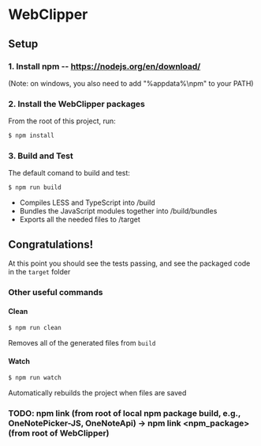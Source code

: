 # WebClipper

## Setup
### 1. Install npm -- https://nodejs.org/en/download/

(Note: on windows, you also need to add "%appdata%\npm" to your PATH)

### 2. Install the WebClipper packages
From the root of this project, run:
```sh
$ npm install
```

### 3. Build and Test
The default comand to build and test:
```sh
$ npm run build
```
 - Compiles LESS and TypeScript into /build
 - Bundles the JavaScript modules together into /build/bundles
 - Exports all the needed files to /target

## Congratulations!
At this point you should see the tests passing, and see the packaged code in the `target` folder


### Other useful commands
#### Clean
```sh
$ npm run clean
```
Removes all of the generated files from `build`

#### Watch
```sh
$ npm run watch
```
Automatically rebuilds the project when files are saved

### TODO: npm link (from root of local npm package build, e.g., OneNotePicker-JS, OneNoteApi) -> npm link <npm_package> (from root of WebClipper)
